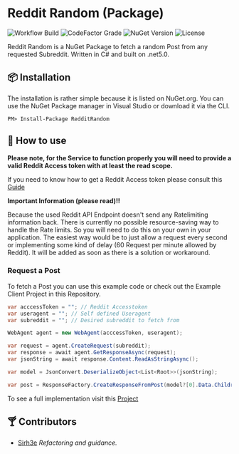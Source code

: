 # Reddit Random (Package)
![Workflow Build](https://img.shields.io/github/workflow/status/Schufeli/reddit-random/.NET?label=.NET%20build)
![CodeFactor Grade](https://img.shields.io/codefactor/grade/github/schufeli/reddit-random/main?label=CodeFactor%20Grade)
![NuGet Version](https://img.shields.io/nuget/v/RedditRandom?label=NuGet)
![License](https://img.shields.io/github/license/schufeli/reddit-random?label=License)

Reddit Random is a NuGet Package to fetch a random Post from any requested Subreddit. Written in C# and built on .net5.0.

## 📦 Installation

The installation is rather simple because it is listed on NuGet.org. You can use the NuGet Package manager in Visual Studio or download it via the CLI.

```
PM> Install-Package RedditRandom
```

## 🚀 How to use
__Please note, for the Service to function properly you will need to provide a valid Reddit Access token with at least the read scope.__

If you need to know how to get a Reddit Access token please consult this [Guide](https://github.com/reddit-archive/reddit/wiki/OAuth2) 

**Important Information (please read)!!**

Because the used Reddit API Endpoint doesn't send any Ratelimiting information back. There is currently no possible resource-saving way to handle the Rate limits. So you will need to do this on your own in your application. The easiest way would be to just allow a request every second or implementing some kind of delay (60 Request per minute allowed by Reddit). It will be added as soon as there is a solution or workaround.

### Request a Post
To fetch a Post you can use this example code or check out the Example Client Project in this Repository.

```csharp
var acccessToken = ""; // Reddit Accesstoken
var useragent = ""; // Self defined Useragent
var subreddit = ""; // Desired subreddit to fetch from

WebAgent agent = new WebAgent(acccessToken, useragent);

var request = agent.CreateRequest(subreddit);
var response = await agent.GetResponseAsync(request);
var jsonString = await response.Content.ReadAsStringAsync();

var model = JsonConvert.DeserializeObject<List<Root>>(jsonString);

var post = ResponseFactory.CreateResponseFromPost(model?[0].Data.Children[0].Post);
```

To see a full implementation visit this [Project](https://github.com/Schufeli/reddit-random-service)

## 🍸 Contributors
- [Sirh3e](https://github.com/sirh3e) *Refactoring and guidance.*
